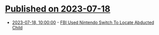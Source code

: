 # [Published on 2023-07-18](index.md)

* [2023-07-18, 10:00:00](https://games.slashdot.org/story/23/07/18/0051214/fbi-used-nintendo-switch-to-locate-abducted-child?utm_source=rss1.0mainlinkanon&utm_medium=feed) - [FBI Used Nintendo Switch To Locate Abducted Child](https://games.slashdot.org/story/23/07/18/0051214/fbi-used-nintendo-switch-to-locate-abducted-child?utm_source=rss1.0mainlinkanon&utm_medium=feed)
